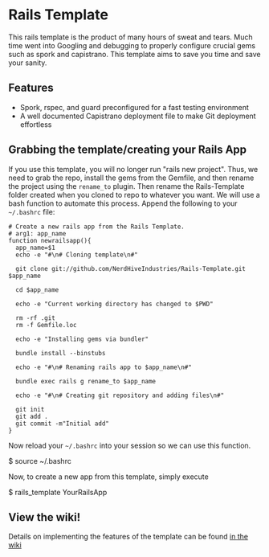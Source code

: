 Rails Template
=========================

This rails template is the product of many hours of sweat and tears. Much
time went into Googling and debugging to properly configure crucial gems such as
spork and capistrano. This template aims to save you time and save your sanity.

Features
--------
* Spork, rspec, and guard preconfigured for a fast testing environment
* A well documented Capistrano deployment file to make Git deployment effortless

Grabbing the template/creating your Rails App
---------------------------------------------

If you use this template, you will no longer run "rails new project".
Thus, we need to grab the repo, install the gems from the Gemfile, and then
rename the project using the ```rename_to``` plugin. Then rename the
Rails-Template folder created when you cloned to repo to whatever you want.
We will use a bash function to automate this process. Append the
following to your ```~/.bashrc``` file:

```
# Create a new rails app from the Rails Template.
# arg1: app_name
function newrailsapp(){
  app_name=$1
  echo -e "#\n# Cloning template\n#"

  git clone git://github.com/NerdHiveIndustries/Rails-Template.git $app_name

  cd $app_name

  echo -e "Current working directory has changed to $PWD"

  rm -rf .git
  rm -f Gemfile.loc

  echo -e "Installing gems via bundler"

  bundle install --binstubs

  echo -e "#\n# Renaming rails app to $app_name\n#"

  bundle exec rails g rename_to $app_name

  echo -e "#\n# Creating git repository and adding files\n#"

  git init
  git add .
  git commit -m"Initial add"
}
```

Now reload your ```~/.bashrc``` into your session so we can use this
function.

$ source ~/.bashrc

Now, to create a new app from this template, simply execute

$ rails_template YourRailsApp

View the wiki!
--------------

Details on implementing the features of the template can be found
[in the wiki](https://github.com/NerdHiveIndustries/Rails-Template/wiki)
